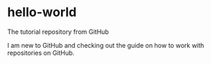 # hello-world
The tutorial repository from GitHub

I am new to GitHub and checking out the guide on how to work with repositories on GitHub.
